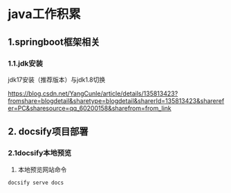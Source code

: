 # java工作积累
## 1.springboot框架相关

### 1.1.jdk安装

jdk17安装（推荐版本）与jdk1.8切换

https://blog.csdn.net/YangCunle/article/details/135813423?fromshare=blogdetail&sharetype=blogdetail&sharerId=135813423&sharerefer=PC&sharesource=qq_60200158&sharefrom=from_link

## 2. docsify项目部署


### 2.1docsify本地预览
  1. 本地预览网站命令
  ```bash
  docsify serve docs
   ```